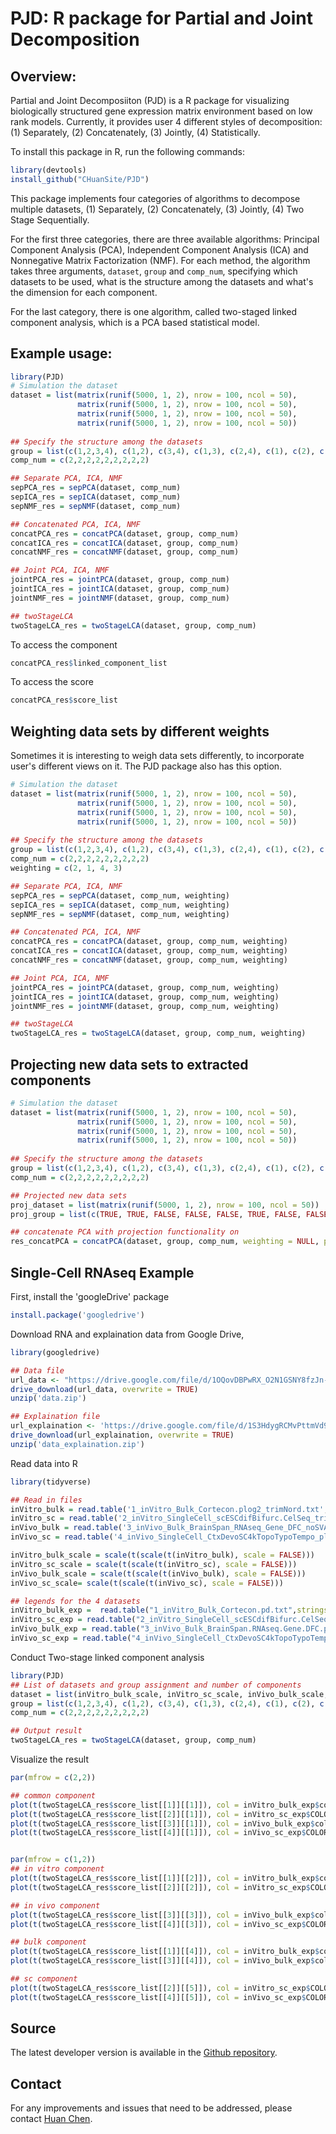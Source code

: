 # PJD: R package for Partial and Joint Decomposition

## Overview:

Partial and Joint Decomposiiton (PJD) is a R package for visualizing biologically structured gene expression matrix environment based on low rank models. Currently, it provides user 4  different styles of decomposition: (1) Separately, (2) Concatenately, (3) Jointly, (4) Statistically.

To install this package in R, run the following commands:

```R
library(devtools)
install_github("CHuanSite/PJD")
```

This package implements four categories of algorithms to decompose multiple datasets, (1) Separately, (2) Concatenately, (3) Jointly, (4) Two Stage Sequentially. 

For the first three categories, there are three available algorithms: Principal Component Analysis (PCA), Independent Component Analysis (ICA) and Nonnegative Matrix Factorization (NMF). For each method, the algorithm takes three arguments, `dataset`, `group` and `comp_num`, specifying which datasets to be used, what is the structure among the datasets and what's the dimension for each component.

For the last category, there is one algorithm, called two-staged linked component analysis, which is a PCA based statistical model.

## Example usage:

```R
library(PJD)
# Simulation the dataset
dataset = list(matrix(runif(5000, 1, 2), nrow = 100, ncol = 50),
               matrix(runif(5000, 1, 2), nrow = 100, ncol = 50),
               matrix(runif(5000, 1, 2), nrow = 100, ncol = 50),
               matrix(runif(5000, 1, 2), nrow = 100, ncol = 50))
               
## Specify the structure among the datasets
group = list(c(1,2,3,4), c(1,2), c(3,4), c(1,3), c(2,4), c(1), c(2), c(3), c(4))
comp_num = c(2,2,2,2,2,2,2,2,2)

## Separate PCA, ICA, NMF
sepPCA_res = sepPCA(dataset, comp_num)
sepICA_res = sepICA(dataset, comp_num)
sepNMF_res = sepNMF(dataset, comp_num)

## Concatenated PCA, ICA, NMF
concatPCA_res = concatPCA(dataset, group, comp_num)
concatICA_res = concatICA(dataset, group, comp_num)
concatNMF_res = concatNMF(dataset, group, comp_num)

## Joint PCA, ICA, NMF
jointPCA_res = jointPCA(dataset, group, comp_num)
jointICA_res = jointICA(dataset, group, comp_num)
jointNMF_res = jointNMF(dataset, group, comp_num)

## twoStageLCA
twoStageLCA_res = twoStageLCA(dataset, group, comp_num)
```

To access the component
```R
concatPCA_res$linked_component_list
```

To access the score
```R
concatPCA_res$score_list
```

## Weighting data sets by different weights

Sometimes it is interesting to weigh data sets differently, to incorporate user's different views on it. The PJD package also has this option.

```R
# Simulation the dataset
dataset = list(matrix(runif(5000, 1, 2), nrow = 100, ncol = 50),
               matrix(runif(5000, 1, 2), nrow = 100, ncol = 50),
               matrix(runif(5000, 1, 2), nrow = 100, ncol = 50),
               matrix(runif(5000, 1, 2), nrow = 100, ncol = 50))
               
## Specify the structure among the datasets
group = list(c(1,2,3,4), c(1,2), c(3,4), c(1,3), c(2,4), c(1), c(2), c(3), c(4))
comp_num = c(2,2,2,2,2,2,2,2,2)
weighting = c(2, 1, 4, 3)

## Separate PCA, ICA, NMF
sepPCA_res = sepPCA(dataset, comp_num, weighting)
sepICA_res = sepICA(dataset, comp_num, weighting)
sepNMF_res = sepNMF(dataset, comp_num, weighting)

## Concatenated PCA, ICA, NMF
concatPCA_res = concatPCA(dataset, group, comp_num, weighting)
concatICA_res = concatICA(dataset, group, comp_num, weighting)
concatNMF_res = concatNMF(dataset, group, comp_num, weighting)

## Joint PCA, ICA, NMF
jointPCA_res = jointPCA(dataset, group, comp_num, weighting)
jointICA_res = jointICA(dataset, group, comp_num, weighting)
jointNMF_res = jointNMF(dataset, group, comp_num, weighting)

## twoStageLCA
twoStageLCA_res = twoStageLCA(dataset, group, comp_num, weighting)


```

## Projecting new data sets to extracted components
```R
# Simulation the dataset
dataset = list(matrix(runif(5000, 1, 2), nrow = 100, ncol = 50),
               matrix(runif(5000, 1, 2), nrow = 100, ncol = 50),
               matrix(runif(5000, 1, 2), nrow = 100, ncol = 50),
               matrix(runif(5000, 1, 2), nrow = 100, ncol = 50))
               
## Specify the structure among the datasets
group = list(c(1,2,3,4), c(1,2), c(3,4), c(1,3), c(2,4), c(1), c(2), c(3), c(4))
comp_num = c(2,2,2,2,2,2,2,2,2)

## Projected new data sets
proj_dataset = list(matrix(runif(5000, 1, 2), nrow = 100, ncol = 50))
proj_group = list(c(TRUE, TRUE, FALSE, FALSE, FALSE, TRUE, FALSE, FALSE, FALSE))

## concatenate PCA with projection functionality on
res_concatPCA = concatPCA(dataset, group, comp_num, weighting = NULL, proj_dataset = proj_dataset, proj_group = proj_group)

```

## Single-Cell RNAseq Example

First, install the 'googleDrive' package

```R
install.package('googledrive')
```

Download RNA and explaination data from Google Drive,

```R
library(googledrive)

## Data file 
url_data <- "https://drive.google.com/file/d/1OQovDBPwRX_O2N1GSNY8fzJn-p3-fwQV/view?usp=sharing"
drive_download(url_data, overwrite = TRUE)
unzip('data.zip')

## Explaination file
url_explaination <- 'https://drive.google.com/file/d/1S3HdygRCMvPttmVd9cix4GskWj1VPJaM/view?usp=sharing'
drive_download(url_explaination, overwrite = TRUE)
unzip('data_explaination.zip')
```

Read data into R

```R
library(tidyverse)

## Read in files
inVitro_bulk = read.table('1_inVitro_Bulk_Cortecon.plog2_trimNord.txt', stringsAsFactors = FALSE, header = TRUE) %>% select(-1) %>% as.matrix
inVitro_sc = read.table('2_inVitro_SingleCell_scESCdifBifurc.CelSeq_trimNord.txt', stringsAsFactors = FALSE, header = TRUE) %>% select(-1) %>% as.matrix
inVivo_bulk = read.table('3_inVivo_Bulk_BrainSpan_RNAseq_Gene_DFC_noSVA_plog2_trimNord.txt', stringsAsFactors = FALSE, header = TRUE) %>% select(-1) %>% as.matrix
inVivo_sc = read.table('4_inVivo_SingleCell_CtxDevoSC4kTopoTypoTempo_plog2_trimNord.txt', stringsAsFactors = FALSE, header = TRUE) %>% select(-1) %>% as.matrix

inVitro_bulk_scale = scale(t(scale(t(inVitro_bulk), scale = FALSE)))
inVitro_sc_scale = scale(t(scale(t(inVitro_sc), scale = FALSE)))
inVivo_bulk_scale = scale(t(scale(t(inVivo_bulk), scale = FALSE)))
inVivo_sc_scale= scale(t(scale(t(inVivo_sc), scale = FALSE)))

## legends for the 4 datasets
inVitro_bulk_exp =  read.table("1_inVitro_Bulk_Cortecon.pd.txt",stringsAsFactors = FALSE, header = T)
inVitro_sc_exp = read.table("2_inVitro_SingleCell_scESCdifBifurc.CelSeq.pd.txt", stringsAsFactors = FALSE, header = T)
inVivo_bulk_exp = read.table("3_inVivo_Bulk_BrainSpan.RNAseq.Gene.DFC.pd.txt", stringsAsFactors = FALSE, header = T)
inVivo_sc_exp = read.table("4_inVivo_SingleCell_CtxDevoSC4kTopoTypoTempo.pd.txt", stringsAsFactors = FALSE, header = T)
````

Conduct Two-stage linked component analysis

```R
library(PJD)
## List of datasets and group assignment and number of components
dataset = list(inVitro_bulk_scale, inVitro_sc_scale, inVivo_bulk_scale, inVivo_sc_scale)
group = list(c(1,2,3,4), c(1,2), c(3,4), c(1,3), c(2,4), c(1), c(2), c(3), c(4))
comp_num = c(2,2,2,2,2,2,2,2,2)

## Output result
twoStageLCA_res = twoStageLCA(dataset, group, comp_num)
```
Visualize the result

```R
par(mfrow = c(2,2))

## common component
plot(t(twoStageLCA_res$score_list[[1]][[1]]), col = inVitro_bulk_exp$color, pch = 16, xlab = "PC1", ylab = "PC2", main = "common: inVitro_bulk", cex = 2, cex.axis = 1, cex.lab = 1, cex.main = 1)
plot(t(twoStageLCA_res$score_list[[2]][[1]]), col = inVitro_sc_exp$COLORby.DCX, pch = 16, xlab = "PC1", ylab = "PC2", main = "common: inVitro_sc", cex = 2, cex.axis = 1, cex.lab = 1, cex.main = 1)
plot(t(twoStageLCA_res$score_list[[3]][[1]]), col = inVivo_bulk_exp$color, pch = 16, xlab = "PC1", ylab = "PC2", main = "common: inVivo_bulk", cex = 2, cex.axis = 1, cex.lab = 1, cex.main = 1)
plot(t(twoStageLCA_res$score_list[[4]][[1]]), col = inVivo_sc_exp$COLORby.DCX, pch = 16, xlab = "PC1", ylab = "PC2", main = "common: inVivo_sc", cex = 2, cex.axis = 1, cex.lab = 1, cex.main = 1)


par(mfrow = c(1,2))
## in vitro component
plot(t(twoStageLCA_res$score_list[[1]][[2]]), col = inVitro_bulk_exp$color, pch = 16, xlab = "PC1", ylab = "PC2", main = "common: inVitro_bulk", cex = 2, cex.axis = 1, cex.lab = 1, cex.main = 1)
plot(t(twoStageLCA_res$score_list[[2]][[2]]), col = inVitro_sc_exp$COLORby.DCX, pch = 16, xlab = "PC1", ylab = "PC2", main = "common: inVitro_sc", cex = 2, cex.axis = 1, cex.lab = 1, cex.main = 1)

## in vivo component
plot(t(twoStageLCA_res$score_list[[3]][[3]]), col = inVivo_bulk_exp$color, pch = 16, xlab = "PC1", ylab = "PC2", main = "common: inVivo_bulk", cex = 2, cex.axis = 1, cex.lab = 1, cex.main = 1)
plot(t(twoStageLCA_res$score_list[[4]][[3]]), col = inVivo_sc_exp$COLORby.DCX, pch = 16, xlab = "PC1", ylab = "PC2", main = "common: inVivo_sc", cex = 2, cex.axis = 1, cex.lab = 1, cex.main = 1)

## bulk component
plot(t(twoStageLCA_res$score_list[[1]][[4]]), col = inVitro_bulk_exp$color, pch = 16, xlab = "PC1", ylab = "PC2", main = "common: inVitro_bulk", cex = 2, cex.axis = 1, cex.lab = 1, cex.main = 1)
plot(t(twoStageLCA_res$score_list[[3]][[4]]), col = inVivo_bulk_exp$color, pch = 16, xlab = "PC1", ylab = "PC2", main = "common: inVivo_bulk", cex = 2, cex.axis = 1, cex.lab = 1, cex.main = 1)

## sc component
plot(t(twoStageLCA_res$score_list[[2]][[5]]), col = inVitro_sc_exp$COLORby.DCX, pch = 16, xlab = "PC1", ylab = "PC2", main = "common: inVitro_sc", cex = 2, cex.axis = 1, cex.lab = 1, cex.main = 1)
plot(t(twoStageLCA_res$score_list[[4]][[5]]), col = inVivo_sc_exp$COLORby.DCX, pch = 16, xlab = "PC1", ylab = "PC2", main = "common: inVivo_sc", cex = 2, cex.axis = 1, cex.lab = 1, cex.main = 1)
```

## Source

The latest developer version is available in the [Github repository](https://github.com/CHuanSite/PJD).

## Contact

For any improvements and issues that need to be addressed, please contact [Huan Chen](hchen130@jhu.edu).


